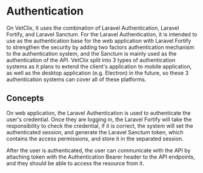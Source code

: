 # Authentication

On VetClix, it uses the combination of Laravel Authentication, Laravel Fortify, and Laravel Sanctum. For the Laravel Authentication, it is intended to use as the authentication base for the web application with Laravel Fortify to strengthen the security by adding two factors authentication mechanism to the authentication system, and the Sanctum is mainly used as the authentication of the API. VetClix split into 3 types of authentication systems as it plans to extend the client's application to mobile application, as well as the desktop application (e.g. Electron) in the future, so these 3 authentication systems can cover all of these platforms.

## Concepts

On web application, the Laravel Authentication is used to authenticate the user's credential. Once they are logging in, the Laravel Fortify will take the responsibility to check the credential, if it is correct, the system will set the authenticated session, and generate the Laravel Sanctum token, which contains the access permissions, and store it in the separated session.

After the user is authenticated, the user can communicate with the API by attaching token with the Authentication Bearer header to the API endpoints, and they should be able to access the resource from it.